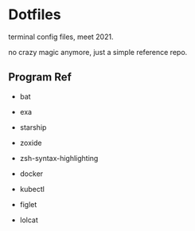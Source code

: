 # Dotfiles

terminal config files, meet 2021.

no crazy magic anymore, just a simple reference repo.

## Program Ref
- bat
- exa
- starship
- zoxide
- zsh-syntax-highlighting

- docker
- kubectl

- figlet
- lolcat
